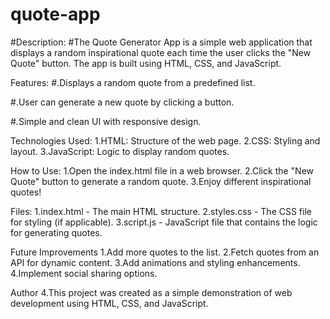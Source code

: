 # quote-app
#Description:
#The Quote Generator App is a simple web application that displays a random
inspirational quote each time the user clicks the "New Quote" button. 
The app is built using HTML, CSS, and JavaScript.


Features:
#.Displays a random quote from a predefined list.

#.User can generate a new quote by clicking a button.

#.Simple and clean UI with responsive design.


Technologies Used:
1.HTML: Structure of the web page.
2.CSS: Styling and layout.
3.JavaScript: Logic to display random quotes.


How to Use:
1.Open the index.html file in a web browser.
2.Click the "New Quote" button to generate a random quote.
3.Enjoy different inspirational quotes!


Files:
1.index.html - The main HTML structure.
2.styles.css - The CSS file for styling (if applicable).
3.script.js - JavaScript file that contains the logic for generating quotes.


Future Improvements
1.Add more quotes to the list.
2.Fetch quotes from an API for dynamic content.
3.Add animations and styling enhancements.
4.Implement social sharing options.

Author
4.This project was created as a simple demonstration of web development using HTML, CSS, and JavaScript.


